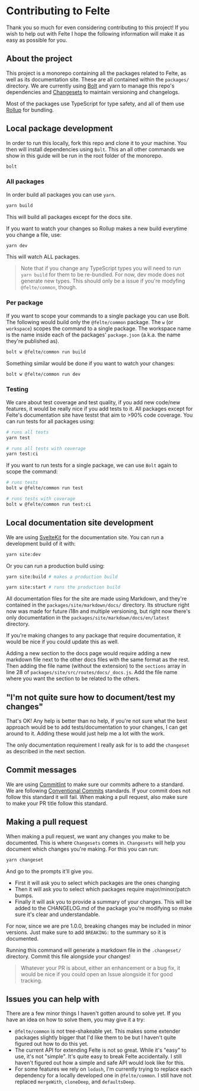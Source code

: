 # Contributing to Felte

Thank you so much for even considering contributing to this project! If you wish to help out with Felte I hope the following information will make it as easy as possible for you.

## About the project

This project is a monorepo containing all the packages related to Felte, as well as its documentation site. These are all contained within the `packages/` directory. We are currently using [Bolt](https://github.com/boltpkg/bolt) and yarn to manage this repo's dependencies and [Changesets](https://github.com/atlassian/changesets) to maintain versioning and changelogs.

Most of the packages use TypeScript for type safety, and all of them use [Rollup](https://rollupjs.org) for bundling.


## Local package development

In order to run this locally, fork this repo and clone it to your machine. You then will install dependencies using `Bolt`. This an all other commands we show in this guide will be run in the root folder of the monorepo.

```sh
bolt
```

### All packages

In order build all packages you can use `yarn`.

```sh
yarn build
```

This will build all packages except for the docs site.

If you want to watch your changes so Rollup makes a new build everytime you change a file, use:

```sh
yarn dev
```

This will watch ALL packages.

> Note that if you change any TypeScript types you will need to run `yarn build` for them to be re-bundled. For now, dev mode does not generate new types. This should only be a issue if you're modyfing `@felte/common`, though.

### Per package

If you want to scope your commands to a single package you can use Bolt. The following would build only the `@felte/common` package. The `w` (or `workspace`) scopes the command to a single package. The workspace name is the name inside each of the packages' `package.json` (a.k.a. the name they're published as).

```sh
bolt w @felte/common run build
```

Something similar would be done if you want to watch your changes:

```sh
bolt w @felte/common run dev
```

### Testing

We care about test coverage and test quality, if you add new code/new features, it would be really nice if you add tests to it. All packages except for Felte's documentation site have testst that aim to >90% code coverage. You can run tests for all packages using:

```sh
# runs all tests
yarn test

# runs all tests with coverage
yarn test:ci
```

If you want to run tests for a single package, we can use `Bolt` again to scope the command:

```sh
# runs tests
bolt w @felte/common run test

# runs tests with coverage
bolt w @felte/common run test:ci
```

## Local documentation site development

We are using [SvelteKit](https://github.com/sveltejs/kit) for the documentation site. You can run a development build of it with:

```sh
yarn site:dev
```

Or you can run a production build using:

```sh
yarn site:build # makes a production build

yarn site:start # runs the production build
```

All documentation files for the site are made using Markdown, and they're contained in the `packages/site/markdown/docs/` directory. Its structure right now was made for future i18n and multiple versioning, but right now there's only documentation in the `packages/site/markdown/docs/en/latest` directory.

If you're making changes to any package that require documentation, it would be nice if you could update this as well.

Adding a new section to the docs page would require adding a new markdown file next to the other docs files with the same format as the rest. Then adding the file name (without the extension) to the `sections` array in line 28 of `packages/site/src/routes/docs/_docs.js`. Add the file name where you want the section to be related to the others.

## "I'm not quite sure how to document/test my changes"

That's OK! Any help is better than no help, if you're not sure what the best approach would be to add tests/documentation to your changes, I can get around to it. Adding these would just help me a lot with the work.

The only documentation requirement I really ask for is to add the `changeset` as described in the next section.

## Commit messages

We are using [Commitlint](https://commitlint.js.org/) to make sure our commits adhere to a standard. We are following [Conventional Commits](https://www.conventionalcommits.org/en/v1.0.0/) standards. If your commit does not follow this standard it will fail. When making a pull request, also make sure to make your PR title follow this standard.

## Making a pull request

When making a pull request, we want any changes you make to be documented. This is where `Changesets` comes in. `Changesets` will help you document which changes you're making. For this you can run:

```sh
yarn changeset
```

And go to the prompts it'll give you.

- First it will ask you to select which packages are the ones changing
- Then it will ask you to select which packages require major/minor/patch bumps.
- Finally it will ask you to provide a summary of your changes. This will be added to the CHANGELOG.md of the package you're modifying so make sure it's clear and understandable.

For now, since we are pre 1.0.0, breaking changes may be included in minor versions. Just make sure to add `BREAKING:` to the summary so it is documented.

Running this command will generate a markdown file in the `.changeset/` directory. Commit this file alongside your changes!

> Whatever your PR is about, either an enhancement or a bug fix, it would be nice if you could open an Issue alongside it for good tracking.

## Issues you can help with

There are a few minor things I haven't gotten around to solve yet. If you have an idea on how to solve them, you may give it a try:

- `@felte/common` is not tree-shakeable yet. This makes some extender packages slightly bigger that I'd like them to be but I haven't quite figured out how to do this yet.
- The current API for extending Felte is not so great. While it's "easy" to use, it's not "simple". It's quite easy to break Felte accidentally. I still haven't figured out how a simple and safe API would look like for this.
- For some features we rely on `lodash`, I'm currently trying to replace each dependency for a locally developed one in `@felte/common`. I still have not replaced `mergeWith`, `cloneDeep`, and `defaultsDeep`.
